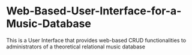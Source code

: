 # Web-Based-User-Interface-for-a-Music-Database
This is a User Interface that provides web-based CRUD functionalities to administrators of a theoretical relational music database
